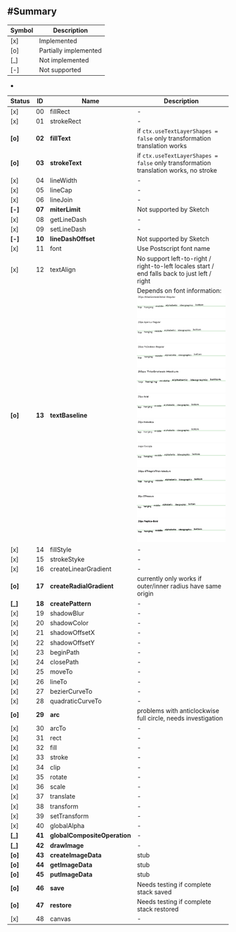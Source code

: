 #Summary
-

| Symbol | Description |
|--------|-------------|
| [x] | Implemented
| [o] | Partially implemented |
| [_] | Not implemented |
| [-] | Not supported |


-

| Status | ID | Name | Description |
|--------|----|------|-------------|
| [x]    | 00 | fillRect | - |
| [x]    | 01 | strokeRect | - |
| **[o]**    | **02** | **fillText** | if `ctx.useTextLayerShapes = false` only transformation translation works
| **[o]**    | **03** | **strokeText** | if `ctx.useTextLayerShapes = false` only transformation translation works, no stroke |
| [x]    | 04 | lineWidth | - |
| [x]    | 05 | lineCap | - |
| [x]    | 06 | lineJoin | - |
| **[-]**    | **07** | **miterLimit** | Not supported by Sketch |
| [x]    | 08 | getLineDash | - |
| [x]    | 09 | setLineDash | - |
| **[-]**    | **10** | **lineDashOffset** | Not supported by Sketch |
| [x]    | 11 | font | Use Postscript font name |
| [x]    | 12 | textAlign | No support left-to-right / right-to-left locales start / end falls back to just left / right |
| **[o]**    | **13** | **textBaseline** | Depends on font information: ![](./summary-assets/13-textBaseline-sample-00.png) ![](./summary-assets/13-textBaseline-sample-01.png) ![](./summary-assets/13-textBaseline-sample-02.png) ![](./summary-assets/13-textBaseline-sample-03.png) ![](./summary-assets/13-textBaseline-sample-04.png) ![](./summary-assets/13-textBaseline-sample-05.png) ![](./summary-assets/13-textBaseline-sample-06.png) ![](./summary-assets/13-textBaseline-sample-07.png) ![](./summary-assets/13-textBaseline-sample-08.png) ![](./summary-assets/13-textBaseline-sample-09.png)
| [x]    | 14 | fillStyle | - |
| [x]    | 15 | strokeStyke | - |
| [x]    | 16 | createLinearGradient | - |
| **[o]**    | **17** | **createRadialGradient** | currently only works if outer/inner radius have same origin |
| **[_]**    | **18** | **createPattern** | - |
| [x]    | 19 | shadowBlur | - |
| [x]    | 20 | shadowColor | - |
| [x]    | 21 | shadowOffsetX | - |
| [x]    | 22 | shadowOffsetY | - |
| [x]    | 23 | beginPath | - |
| [x]    | 24 | closePath | - |
| [x]    | 25 | moveTo | - |
| [x]    | 26 | lineTo | - |
| [x]    | 27 | bezierCurveTo | - |
| [x]    | 28 | quadraticCurveTo | - |
| **[o]**    | **29** | **arc** | problems with anticlockwise full circle, needs investigation |
| [x]    | 30 | arcTo | - |
| [x]    | 31 | rect | - |
| [x]    | 32 | fill | - |
| [x]    | 33 | stroke | - |
| [x]    | 34 | clip | - |
| [x]    | 35 | rotate | - |
| [x]    | 36 | scale | - |
| [x]    | 37 | translate | - |
| [x]    | 38 | transform | - |
| [x]    | 39 | setTransform | - |
| [x]    | 40 | globalAlpha | - |
| **[_]**    | **41** | **globalCompositeOperation** | - |
| **[_]**    | **42** | **drawImage** | - |
| **[o]**    | **43** | **createImageData** | stub |
| **[o]**    | **44** | **getImageData** | stub |
| **[o]**    | **45** | **putImageData** | stub |
| **[o]**    | **46** | **save** | Needs testing if complete stack saved |
| **[o]**    | **47** | **restore** | Needs testing if complete stack restored  |
| [x]    | 48 | canvas | - |

